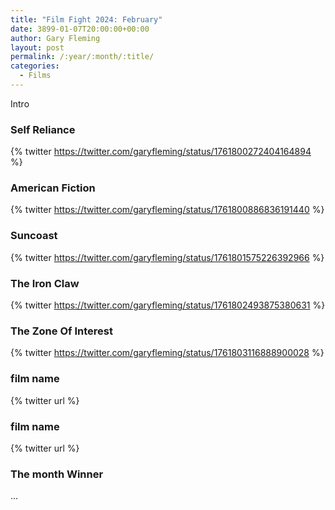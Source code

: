 ```yaml
---
title: "Film Fight 2024: February"
date: 3899-01-07T20:00:00+00:00
author: Gary Fleming
layout: post
permalink: /:year/:month/:title/
categories:
  - Films
---
```


Intro

### Self Reliance

{% twitter https://twitter.com/garyfleming/status/1761800272404164894 %}

### American Fiction

{% twitter https://twitter.com/garyfleming/status/1761800886836191440 %}

### Suncoast

{% twitter https://twitter.com/garyfleming/status/1761801575226392966 %}

### The Iron Claw

{% twitter https://twitter.com/garyfleming/status/1761802493875380631 %}

### The Zone Of Interest

{% twitter https://twitter.com/garyfleming/status/1761803116888900028 %}

### film name

{% twitter url %}

### film name

{% twitter url %}


### The month Winner

...
